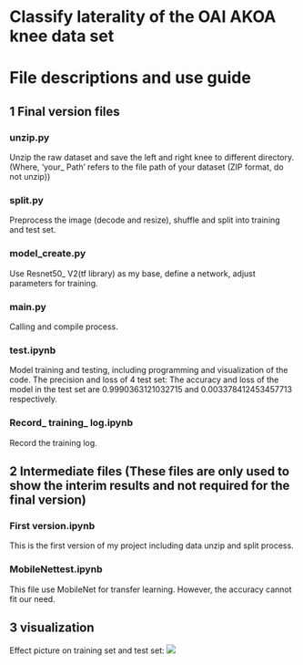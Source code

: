 Classify laterality of the OAI AKOA knee data set
=====================================
# File descriptions and use guide

## 1 Final version files
### unzip.py
Unzip the raw dataset and save the left and right knee to different directory.
(Where, ‘your_ Path’ refers to the file path of your dataset (ZIP format, do not unzip))

### split.py
Preprocess the image (decode and resize), shuffle and split into training and test set. 

### model_create.py
Use Resnet50_ V2(tf library) as my base, define a network, adjust parameters for training.

### main.py
Calling and compile process.


### test.ipynb
Model training and testing, including programming and visualization of the code. The precision and loss of 4 test set:
The accuracy and loss of the model in the test set are 0.9990363121032715 and 0.003378412453457713 respectively.

### Record_ training_ log.ipynb
Record the training log.

## 2 Intermediate files (These files are only used to show the interim results and not required for the final version)
### First version.ipynb 
This is the first version of my project including data unzip and split process.

### MobileNettest.ipynb
This file use MobileNet for transfer learning. However, the accuracy cannot fit our need.

## 3 visualization
Effect picture on training set and test set:
![](https://github.com/lyzAlbion/AKOA-knee/edit/main/output.png)

